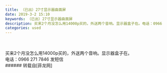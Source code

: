 ```yaml
---
title: （已出）27寸显示器曲面屏
date: 2019-3-2 15:10
keywords: （已出）27寸显示器曲面屏
description: 买来2个月没怎么用14000p买的，外送两个音响。显示器盒子在。电话：0966 271 7846 发短信
categories: used
---
```

<td class="t_f" id="postmessage_3142738">

<br/>
<br/>
买来2个月没怎么用14000p买的，外送两个音响。显示器盒子在。<br/>
电话：0966 271 7846 发短信<br/>
</td>
###### 转载自[菲龙网]